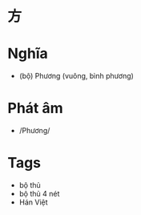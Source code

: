 # 方

# Nghĩa
* (bộ) Phương (vuông, bình phương)

# Phát âm
* /Phương/

# Tags
* bộ thủ
*  bộ thủ 4 nét
*  Hán Việt

